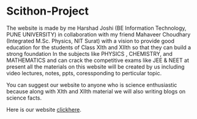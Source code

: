 # Scithon-Project

The website is made by me Harshad Joshi (BE Information Technology, PUNE UNIVERSITY) in collaboration with my friend Mahaveer Choudhary (Integrated M.Sc. Physics, NIT Surat) with a vision to provide good education for the students of Class XIth and XIIth so that they can build a strong foundation In the subjects like PHYSICS , CHEMISTRY, and MATHEMATICS and can crack the competitive exams like JEE & NEET at present all the materials on this website will be created by us including video lectures, notes, ppts, coressponding to perticular topic.

You can suggest our website to anyone who is science enthusiastic because along with XIth and XIIth material we will also writing blogs on science facts.

Here is our website [clickhere](https://scithon.com).
